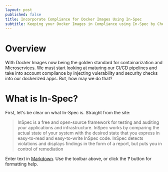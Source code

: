 ```yaml
---
layout: post
published: false
title: Incorporate Compliance for Docker Images Using In-Spec
subtitle: Keeping your Docker Images in Compliance using In-Spec by Chef!
---
```

# Overview
With Docker Images now being the golden standard for containarization and Microservices. We must start looking at maturing our CI/CD pipelines and take into account compliance by injecting vulerability and security checks into our dockerized apps.  But, how may we do that?

# What is In-Spec?
First, let's be clear on what In-Spec is.  Straight from the site:

> InSpec is a free and open-source framework for testing and auditing your applications and infrastructure. InSpec works by comparing the actual state of your system with the desired state that you express in easy-to-read and easy-to-write InSpec code. InSpec detects violations and displays findings in the form of a report, but puts you in control of remediation





Enter text in [Markdown](http://daringfireball.net/projects/markdown/). Use the toolbar above, or click the **?** button for formatting help.
